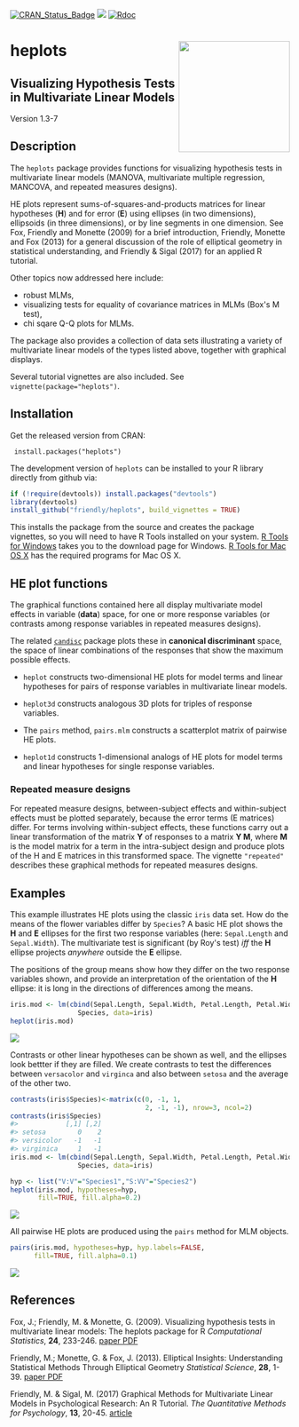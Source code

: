 
<!-- README.md is generated from README.Rmd. Please edit that file and knit again -->
[![CRAN\_Status\_Badge](http://www.r-pkg.org/badges/version/heplots)](http://cran.r-project.org/package=heplots) [![](http://cranlogs.r-pkg.org/badges/grand-total/heplots)](https://cran.r-project.org/package=heplots) [![Rdoc](http://www.rdocumentation.org/badges/version/heplots)](http://www.rdocumentation.org/packages/heplots)

heplots <img src="inst/doc/heplots-logo.png" align="right" height="200px" />
============================================================================

**Visualizing Hypothesis Tests in Multivariate Linear Models**
--------------------------------------------------------------

Version 1.3-7

Description
-----------

The `heplots` package provides functions for visualizing hypothesis tests in multivariate linear models (MANOVA, multivariate multiple regression, MANCOVA, and repeated measures designs).

HE plots represent sums-of-squares-and-products matrices for linear hypotheses (**H**) and for error (**E**) using ellipses (in two dimensions), ellipsoids (in three dimensions), or by line segments in one dimension. See Fox, Friendly and Monette (2009) for a brief introduction, Friendly, Monette and Fox (2013) for a general discussion of the role of elliptical geometry in statistical understanding, and Friendly & Sigal (2017) for an applied R tutorial.

Other topics now addressed here include:

-   robust MLMs,
-   visualizing tests for equality of covariance matrices in MLMs (Box's M test),
-   chi sqare Q-Q plots for MLMs.

The package also provides a collection of data sets illustrating a variety of multivariate linear models of the types listed above, together with graphical displays.

Several tutorial vignettes are also included. See `vignette(package="heplots")`.

Installation
------------

Get the released version from CRAN:

     install.packages("heplots")

The development version of `heplots` can be installed to your R library directly from github via:

``` r
if (!require(devtools)) install.packages("devtools")
library(devtools)
install_github("friendly/heplots", build_vignettes = TRUE)
```

This installs the package from the source and creates the package vignettes, so you will need to have R Tools installed on your system. [R Tools for Windows](https://cran.r-project.org/bin/windows/Rtools/) takes you to the download page for Windows. [R Tools for Mac OS X](https://cran.r-project.org/bin/macosx/tools/) has the required programs for Mac OS X.

HE plot functions
-----------------

The graphical functions contained here all display multivariate model effects in variable (**data**) space, for one or more response variables (or contrasts among response variables in repeated measures designs).

The related [`candisc`](http://github.com/friendly/candisc) package plots these in **canonical discriminant** space, the space of linear combinations of the responses that show the maximum possible effects.

-   `heplot` constructs two-dimensional HE plots for model terms and linear hypotheses for pairs of response variables in multivariate linear models.

-   `heplot3d` constructs analogous 3D plots for triples of response variables.

-   The `pairs` method, `pairs.mlm` constructs a scatterplot matrix of pairwise HE plots.

-   `heplot1d` constructs 1-dimensional analogs of HE plots for model terms and linear hypotheses for single response variables.

### Repeated measure designs

For repeated measure designs, between-subject effects and within-subject effects must be plotted separately, because the error terms (E matrices) differ. For terms involving within-subject effects, these functions carry out a linear transformation of the matrix **Y** of responses to a matrix **Y M**, where **M** is the model matrix for a term in the intra-subject design and produce plots of the H and E matrices in this transformed space. The vignette `"repeated"` describes these graphical methods for repeated measures designs.

Examples
--------

This example illustrates HE plots using the classic `iris` data set. How do the means of the flower variables differ by `Species`? A basic HE plot shows the **H** and **E** ellipses for the first two response variables (here: `Sepal.Length` and `Sepal.Width`). The multivariate test is significant (by Roy's test) *iff* the **H** ellipse projects *anywhere* outside the **E** ellipse.

The positions of the group means show how they differ on the two response variables shown, and provide an interpretation of the orientation of the **H** ellipse: it is long in the directions of differences among the means.

``` r
iris.mod <- lm(cbind(Sepal.Length, Sepal.Width, Petal.Length, Petal.Width) ~ 
                 Species, data=iris)
heplot(iris.mod)
```

![](README-iris1-1.png)

Contrasts or other linear hypotheses can be shown as well, and the ellipses look bettter if they are filled. We create contrasts to test the differences between `versacolor` and `virginca` and also between `setosa` and the average of the other two.

``` r
contrasts(iris$Species)<-matrix(c(0, -1, 1, 
                                  2, -1, -1), nrow=3, ncol=2)
contrasts(iris$Species)
#>            [,1] [,2]
#> setosa        0    2
#> versicolor   -1   -1
#> virginica     1   -1
iris.mod <- lm(cbind(Sepal.Length, Sepal.Width, Petal.Length, Petal.Width) ~ 
                 Species, data=iris)

hyp <- list("V:V"="Species1","S:VV"="Species2")
heplot(iris.mod, hypotheses=hyp, 
       fill=TRUE, fill.alpha=0.2)
```

![](README-iris2-1.png)

All pairwise HE plots are produced using the `pairs` method for MLM objects.

``` r
pairs(iris.mod, hypotheses=hyp, hyp.labels=FALSE,
      fill=TRUE, fill.alpha=0.1)
```

![](README-iris3-1.png)

References
----------

Fox, J.; Friendly, M. & Monette, G. (2009). Visualizing hypothesis tests in multivariate linear models: The heplots package for R *Computational Statistics*, **24**, 233-246. [paper PDF](http://datavis.ca/palers/FoxFriendlyMonette-2009.pdf)

Friendly, M.; Monette, G. & Fox, J. (2013). Elliptical Insights: Understanding Statistical Methods Through Elliptical Geometry *Statistical Science*, **28**, 1-39. [paper PDF](http://datavis.ca/palers/ellipses-STS402.pdf)

Friendly, M. & Sigal, M. (2017) Graphical Methods for Multivariate Linear Models in Psychological Research: An R Tutorial. *The Quantitative Methods for Psychology*, **13**, 20-45. [article](https://doi.org/10.20982/tqmp.13.1.p020)
